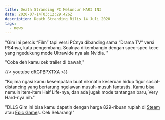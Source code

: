 ```yaml
---
title: Death Stranding PC Meluncur HARI INI
date: 2020-07-14T03:12:29.426Z
description: Death Stranding Rilis 14 Juli 2020
tags:
  - news
---
```

"Gim ini percis “Film” tapi versi PCnya dibanding sama “Drama TV” versi PS4nya, kata pengembang. Soalnya dikembangin dengan spec-spec kece yang ngedukung mode Ultrawide nya ala Nvidia. "

"Coba deh kamu cek trailer di bawah,"

{{< youtube dftGPBPXTXA >}}

"Kojima ngasi kamu kesempatan buat nikmatin keseruan hidup figur sosial-distancing yang bertarung ngelawan musuh-musuh fantastis. Kamu bisa nemuin item-item Half Life-nya, dan ada jugak mode tantangan baru, Very Hard-nya nih."

"DLLS Gim ini bisa kamu dapetin dengan harga 829-ribuan rupiah di [Steam](https://store.steampowered.com/app/1190460/DEATH_STRANDING/) atau [Epic Game](https://www.epicgames.com/store/en-US/product/death-stranding/home)s. Cek Sekarang!"